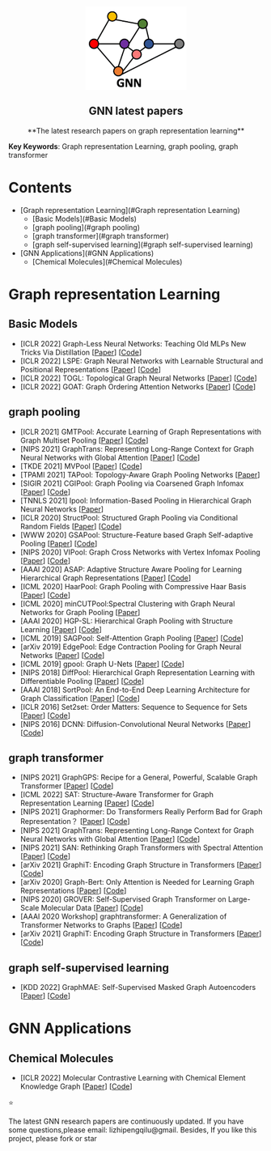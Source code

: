 <p align="center">
 <img width="200px" src="https://github.com/Frank-qlu/GNN_latest_papers/blob/main/imgs/title.png" align="center" alt="GNN latest papers" />
 <h2 align="center">GNN latest papers</h2>
<p align="center" >**The latest research papers on graph representation learning**</p>
</p>

 **Key Keywords**: Graph representation Learning, graph pooling, graph transformer

# Contents

- [Graph representation Learning](#Graph representation Learning)
  - [Basic Models](#Basic Models)
  - [graph pooling](#graph pooling)
  - [graph transformer](#graph transformer)
  - [graph self-supervised learning](#graph self-supervised learning)
- [GNN Applications](#GNN Applications)
  - [Chemical Molecules](#Chemical Molecules)
# Graph representation Learning

## Basic Models
- [ICLR 2022] Graph-Less Neural Networks: Teaching Old MLPs New Tricks Via Distillation [[Paper](https://arxiv.org/abs/2110.08727)] [[Code](https://github.com/snap-research/graphless-neural-networks)]
- [ICLR 2022] LSPE: Graph Neural Networks with Learnable Structural and Positional Representations [[Paper](https://arxiv.org/abs/2110.07875)] [[Code](https://github.com/vijaydwivedi75/gnn-lspe)]
- [ICLR 2022] TOGL: Topological Graph Neural Networks [[Paper](https://arxiv.org/abs/2102.07835v4)] [[Code](https://github.com/borgwardtlab/togl)]
- [ICLR 2022] GOAT: Graph Ordering Attention Networks [[Paper](https://arxiv.org/pdf/2204.05351.pdf)] [[Code](https://github.com/MichailChatzianastasis/GOAT)] 

## graph pooling

- [ICLR 2021] GMTPool: Accurate Learning of Graph Representations with Graph Multiset Pooling [[Paper](https://openreview.net/pdf?id=JHcqXGaqiGn)] [[Code](https://github.com/JinheonBaek/GMT)] 
- [NIPS 2021] GraphTrans: Representing Long-Range Context for Graph Neural Networks with Global Attention [[Paper](https://proceedings.neurips.cc/paper/2021/file/6e67691b60ed3e4a55935261314dd534-Paper.pdf)] [[Code](https://github.com/ucbrise/graphtrans)] 
- [TKDE 2021] MVPool [[Paper](https://ieeexplore.ieee.org/abstract/document/9460814)] [[Code](https://github.com/cszhangzhen/MVPool)] 
- [TPAMI 2021] TAPool: Topology-Aware Graph Pooling Networks [[Paper](https://paperswithcode.com/paper/topology-aware-graph-pooling-networks)]
- [SIGIR 2021] CGIPool: Graph Pooling via Coarsened Graph Infomax [[Paper](https://arxiv.org/pdf/2105.01275.pdf)] [[Code](https://github.com/PangYunsheng8/CGIPool)] 
- [TNNLS 2021] Ipool: Information-Based Pooling in Hierarchical Graph Neural Networks [[Paper](https://ieeexplore.ieee.org/document/9392315)]
- [ICLR 2020] StructPool: Structured Graph Pooling via Conditional Random Fields  [[Paper](https://openreview.net/forum?id=BJxg_hVtwH)] [[Code](https://github.com/Nate1874/StructPool)]
- [WWW 2020] GSAPool: Structure-Feature based Graph Self-adaptive Pooling [[Paper](https://arxiv.org/pdf/2002.00848.pdf)] [[Code](https://github.com/psp3dcg/GSAPool)]
- [NIPS 2020] VIPool: Graph Cross Networks with Vertex Infomax Pooling [[Paper](https://papers.nips.cc/paper/2020/file/a26398dca6f47b49876cbaffbc9954f9-Paper.pdf)] [[Code](https://github.com/limaosen0/GXN)] 
- [AAAI 2020] ASAP: Adaptive Structure Aware Pooling for Learning Hierarchical Graph Representations [[Paper](https://arxiv.org/abs/1911.07979)] [[Code](https://github.com/malllabiisc/ASAP)] 
- [ICML 2020] HaarPool: Graph Pooling with Compressive Haar Basis [[Paper](https://arxiv.org/abs/1909.11580v2)] [[Code](https://github.com/YuGuangWang/HaarPool)] 
- [ICML 2020] minCUTPool:Spectral Clustering with Graph Neural Networks for Graph Pooling [[Paper](https://arxiv.org/pdf/1907.00481.pdf)] 
- [AAAI 2020] HGP-SL: Hierarchical Graph Pooling with Structure Learning [[Paper](https://arxiv.org/abs/1911.05954)] [[Code](https://github.com/cszhangzhen/HGP-SL)] 
- [ICML 2019] SAGPool: Self-Attention Graph Pooling [[Paper](https://arxiv.org/abs/1904.08082)] [[Code](https://github.com/inyeoplee77/SAGPool)]
- [arXiv 2019] EdgePool: Edge Contraction Pooling for Graph Neural Networks [[Paper](https://arxiv.org/abs/1905.10990)] [[Code](https://github.com/rusty1s/pytorch_geometric/tree/master/benchmark/kernel)]
- [ICML 2019] gpool: Graph U-Nets [[Paper](http://proceedings.mlr.press/v97/gao19a/gao19a.pdf)] [[Code](https://github.com/HongyangGao/Graph-U-Nets)] 
- [NIPS 2018] DiffPool: Hierarchical Graph Representation Learning with Differentiable Pooling [[Paper](https://paperswithcode.com/paper/hierarchical-graph-representation-learning)] [[Code](https://paperswithcode.com/paper/hierarchical-graph-representation-learning)] 
- [AAAI 2018] SortPool: An End-to-End Deep Learning Architecture for Graph Classification [[Paper](https://muhanzhang.github.io/papers/AAAI_2018_DGCNN.pdf)] [[Code](https://github.com/muhanzhang/pytorch_DGCNN)]
- [ICLR 2016] Set2set: Order Matters: Sequence to Sequence for Sets [[Paper](https://arxiv.org/abs/1511.06391)] [[Code](https://paperswithcode.com/paper/order-matters-sequence-to-sequence-for-sets)] 
- [NIPS 2016] DCNN: Diffusion-Convolutional Neural Networks [[Paper](https://proceedings.neurips.cc/paper/2016/file/390e982518a50e280d8e2b535462ec1f-Paper.pdf)] [[Code](https://paperswithcode.com/paper/diffusion-convolutional-neural-networks)] 

## graph transformer

- [NIPS 2021] GraphGPS: Recipe for a General, Powerful, Scalable Graph Transformer [[Paper](https://arxiv.org/pdf/2205.12454.pdf)] [[Code](https://github.com/rampasek/GraphGPS)]
- [ICML 2022] SAT: Structure-Aware Transformer for Graph Representation Learning [[Paper](https://arxiv.org/abs/2202.03036)] [[Code](https://github.com/borgwardtlab/sat)] 
- [NIPS 2021] Graphormer: Do Transformers Really Perform Bad for Graph Representation？ [[Paper](https://arxiv.org/abs/2106.05234)] [[Code](https://github.com/Microsoft/Graphormer)] 
- [NIPS 2021] GraphTrans: Representing Long-Range Context for Graph Neural Networks with Global Attention [[Paper](https://proceedings.neurips.cc/paper/2021/file/6e67691b60ed3e4a55935261314dd534-Paper.pdf)] [[Code](https://github.com/ucbrise/graphtrans)]
- [NIPS 2021] SAN: Rethinking Graph Transformers with Spectral Attention [[Paper](https://arxiv.org/pdf/2106.03893v3.pdf)] [[Code](https://github.com/DevinKreuzer/SAN)] 
- [arXiv 2021] GraphiT: Encoding Graph Structure in Transformers [[Paper](https://arxiv.org/abs/2106.05667)] [[Code](https://github.com/inria-thoth/GraphiT)]
- [arXiv 2020] Graph-Bert: Only Attention is Needed for Learning Graph Representations [[Paper](https://arxiv.org/pdf/2001.05140.pdf)] [[Code](https://github.com/jwzhanggy/Graph-Bert)] 
- [NIPS 2020] GROVER: Self-Supervised Graph Transformer on Large-Scale Molecular Data [[Paper](https://proceedings.neurips.cc/paper/2020/file/94aef38441efa3380a3bed3faf1f9d5d-Paper.pdf)] [[Code](https://github.com/tencent-ailab/grover)]
- [AAAI 2020 Workshop] graphtransformer: A Generalization of Transformer Networks to Graphs [[Paper](https://arxiv.org/pdf/2012.09699.pdf)] [[Code](https://github.com/graphdeeplearning/graphtransformer)] 
- [arXiv 2021] GraphiT: Encoding Graph Structure in Transformers [[Paper](https://arxiv.org/abs/2106.05667)] [[Code](https://github.com/inria-thoth/GraphiT)]

## graph self-supervised learning
- [KDD 2022] GraphMAE: Self-Supervised Masked Graph Autoencoders [[Paper](https://arxiv.org/abs/2205.10803)] [[Code](https://github.com/thudm/graphmae)]


# GNN Applications

## Chemical Molecules
- [ICLR 2022] Molecular Contrastive Learning with Chemical Element Knowledge Graph [[Paper](https://arxiv.org/abs/2112.00544)] [[Code](https://github.com/ZJU-Fangyin/KCL)]

:star:<p>The latest GNN research papers are continuously updated. If you have some questions,please email: lizhipengqilu@gmail. Besides, If you like this project, please fork or star</p>
